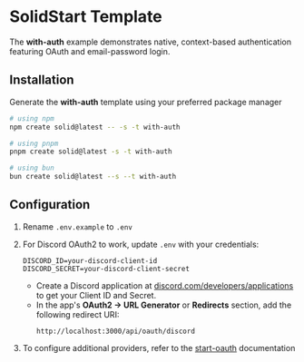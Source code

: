 # SolidStart Template

The **with-auth** example demonstrates native, context-based authentication featuring OAuth and email-password login.

## Installation

Generate the **with-auth** template using your preferred package manager

```bash
# using npm
npm create solid@latest -- -s -t with-auth
```

```bash
# using pnpm
pnpm create solid@latest -s -t with-auth
```

```bash
# using bun
bun create solid@latest --s --t with-auth
```

## Configuration

1. Rename `.env.example` to `.env`

2. For Discord OAuth2 to work, update `.env` with your credentials:

   ```dotenv
   DISCORD_ID=your-discord-client-id
   DISCORD_SECRET=your-discord-client-secret
   ```

   - Create a Discord application at [discord.com/developers/applications](https://discord.com/developers/applications) to get your Client ID and Secret.
   - In the app's **OAuth2 → URL Generator** or **Redirects** section, add the following redirect URI:
     ```
     http://localhost:3000/api/oauth/discord
     ```

3. To configure additional providers, refer to the [start-oauth](https://github.com/thomasbuilds/start-oauth#README) documentation
